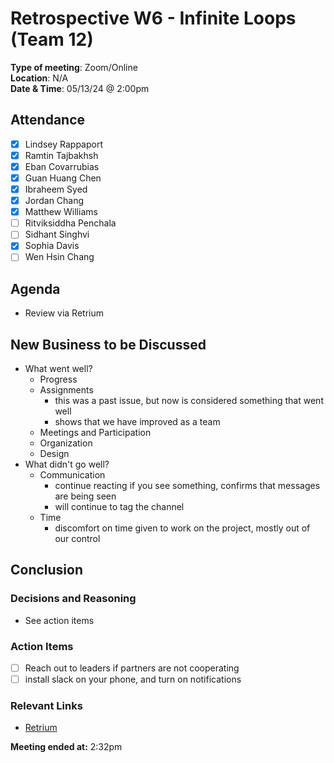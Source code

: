 # Retrospective W6 - Infinite Loops (Team 12)

**Type of meeting**: Zoom/Online \
**Location**:  N/A \
**Date & Time**: 05/13/24 @ 2:00pm

## Attendance

- [x] Lindsey Rappaport
- [x] Ramtin Tajbakhsh
- [x] Eban Covarrubias
- [x] Guan Huang Chen
- [x] Ibraheem Syed
- [x] Jordan Chang
- [x] Matthew Williams
- [ ] Ritviksiddha Penchala
- [ ] Sidhant Singhvi
- [x] Sophia Davis
- [ ] Wen Hsin Chang

## Agenda

- Review via Retrium

## New Business to be Discussed

- What went well?
  - Progress
  - Assignments
    - this was a past issue, but now is considered something that went well
    - shows that we have improved as a team
  - Meetings and Participation
  - Organization
  - Design
- What didn't go well?
  - Communication
    - continue reacting if you see something, confirms that messages are being seen
    - will continue to tag the channel
  - Time
    - discomfort on time given to work on the project, mostly out of our control


## Conclusion

### Decisions and Reasoning

- See action items

### Action Items

- [ ] Reach out to leaders if partners are not cooperating
- [ ] install slack on your phone, and turn on notifications

### Relevant Links

- [Retrium](https://app.retrium.com/team-room/c33a59ab-1177-4f37-9c10-f6b844c3daa6/history/c8a844cb-25fb-4e15-88b3-f9450e22098b)

**Meeting ended at:** 2:32pm
